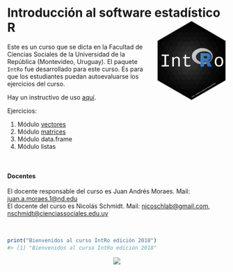 <!-- README.md is generated from README.Rmd. Please edit that file -->
Introducción al software estadístico R <img src="logo.png" style="margin-left:10px;margin-bottom:5px;" width="160" align="right"></a>
=====================================================================================================================================

Este es un curso que se dicta en la Facultad de Ciencias Sociales de la
Universidad de la República (Montevideo, Uruguay). El paquete `IntRo`
fue desarrollado para este curso. Es para que los estudiantes puedan
autoevaluarse los ejercicios del curso.

Hay un instructivo de uso
[aquí](https://github.com/Nicolas-Schmidt/IntRo/blob/master/Ejercicios/Instructivo_IntRo.pdf).

Ejercicios:

1.  Módulo
    [vectores](https://github.com/Nicolas-Schmidt/IntRo/blob/master/Ejercicios/Ejercicios_Modulo_vectores.pdf)
2.  Módulo
    [matrices](https://github.com/Nicolas-Schmidt/IntRo/blob/master/Ejercicios/Ejercicios_Modulo_matrices.pdf)
3.  Módulo data.frame
4.  Módulo listas

<br />

#### **Docentes**

El docente responsable del curso es Juan Andrés Moraes. Mail:
<juan.a.moraes.1@nd.edu>  
El docente del curso es Nicolás Schmidt. Mail: <nicoschlab@gmail.com>,
<nschmidt@cienciassociales.edu.uy>

<br />

``` r
print("Bienvenidos al curso IntRo edición 2018")
#> [1] "Bienvenidos al curso IntRo edición 2018"
```

<center>
<img src="https://raw.githubusercontent.com/Nicolas-Schmidt/IntRo/master/animation.gif"></a>
</center>
